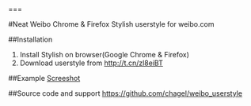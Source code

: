 
===

#Neat Weibo
Chrome & Firefox Stylish userstyle for weibo.com


##Installation

1. Install Stylish on browser(Google Chrome & Firefox)
2. Download userstyle from http://t.cn/zl8eiBT

##Example
[Screeshot](https://github.com/chagel/weibo_userstyle/blob/master/screenshot_v3.png)

##Source code and support
<https://github.com/chagel/weibo_userstyle>


